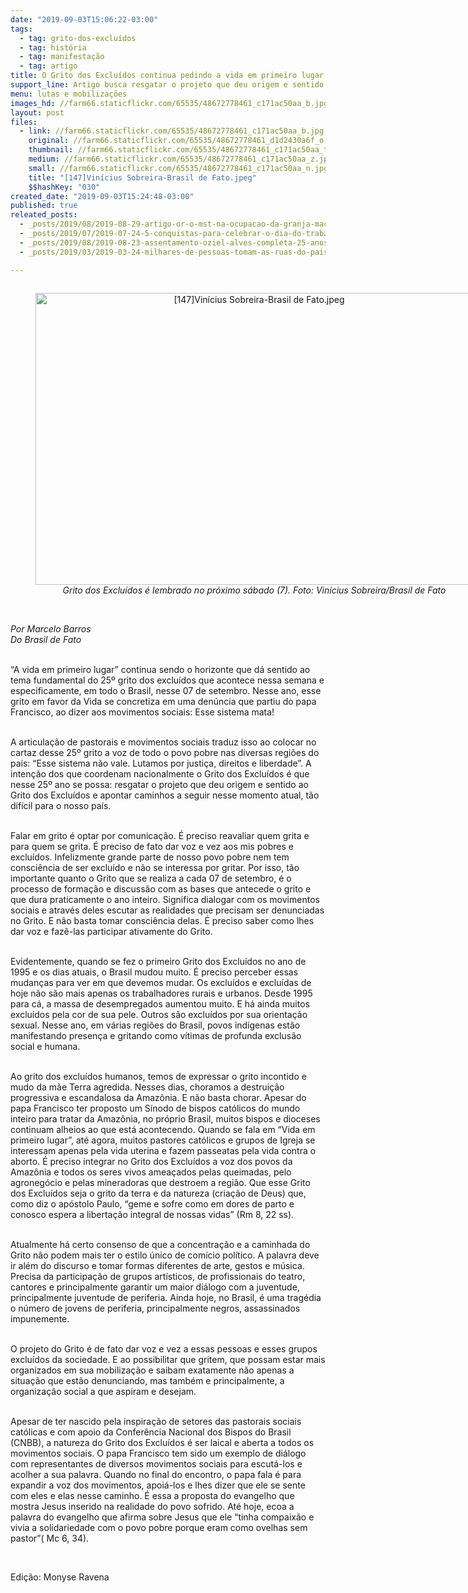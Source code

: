 ```yaml
---
date: "2019-09-03T15:06:22-03:00"
tags:
  - tag: grito-dos-excluídos
  - tag: história
  - tag: manifestação
  - tag: artigo
title: O Grito dos Excluídos continua pedindo a vida em primeiro lugar
support_line: Artigo busca resgatar o projeto que deu origem e sentido ao Grito dos Excluídos e apontar caminhos a seguir nesse momento atual
menu: lutas e mobilizações
images_hd: //farm66.staticflickr.com/65535/48672778461_c171ac50aa_b.jpg
layout: post
files:
  - link: //farm66.staticflickr.com/65535/48672778461_c171ac50aa_b.jpg
    original: //farm66.staticflickr.com/65535/48672778461_d1d2430a6f_o.jpg
    thumbnail: //farm66.staticflickr.com/65535/48672778461_c171ac50aa_t.jpg
    medium: //farm66.staticflickr.com/65535/48672778461_c171ac50aa_z.jpg
    small: //farm66.staticflickr.com/65535/48672778461_c171ac50aa_n.jpg
    title: "[147]Vinícius Sobreira-Brasil de Fato.jpeg"
    $$hashKey: "030"
created_date: "2019-09-03T15:24:48-03:00"
published: true
releated_posts:
  - _posts/2019/08/2019-08-29-artigo-or-o-mst-na-ocupacao-da-granja-macali.md
  - _posts/2019/07/2019-07-24-5-conquistas-para-celebrar-o-dia-do-trabalhador-rural.md
  - _posts/2019/08/2019-08-23-assentamento-oziel-alves-completa-25-anos-de-resistencia-em-minas-gerais.md
  - _posts/2019/03/2019-03-24-milhares-de-pessoas-tomam-as-ruas-do-pais-contra-o-desmonte-da-previdencia.md

---
```

<div style="text-align:center">
<figure class="image" style="display:inline-block"><img alt="[147]Vinícius Sobreira-Brasil de Fato.jpeg" height="467" src="//farm66.staticflickr.com/65535/48672778461_c171ac50aa_b.jpg" width="700" />
<figcaption><em>Grito dos Exclu&iacute;dos &eacute; lembrado no pr&oacute;ximo s&aacute;bado (7). Foto: Vin&iacute;cius Sobreira/Brasil de Fato</em></figcaption>
</figure>
</div>

<p><br />
<em>Por Marcelo Barros<br />
Do Brasil de Fato</em><br />
&nbsp;</p>

<p>&ldquo;A vida em primeiro lugar&rdquo; continua sendo o horizonte que d&aacute; sentido ao tema fundamental do 25&ordm; grito dos exclu&iacute;dos que acontece nessa semana e especificamente, em todo o Brasil, nesse 07 de setembro. Nesse ano, esse grito em favor da Vida se concretiza em uma den&uacute;ncia que partiu do papa Francisco, ao dizer aos movimentos sociais: Esse sistema mata!&nbsp;</p>

<p><br />
A articula&ccedil;&atilde;o de pastorais e movimentos sociais traduz isso ao colocar no cartaz desse 25&ordm; grito a voz de todo o povo pobre nas diversas regi&otilde;es do pa&iacute;s: &ldquo;Esse sistema n&atilde;o vale. Lutamos por justi&ccedil;a, direitos e liberdade&rdquo;. A inten&ccedil;&atilde;o dos que coordenam nacionalmente o Grito dos Exclu&iacute;dos &eacute; que nesse 25&ordm; ano se possa: resgatar o projeto que deu origem e sentido ao Grito dos Exclu&iacute;dos e apontar caminhos a seguir nesse momento atual, t&atilde;o dif&iacute;cil para o nosso pa&iacute;s.&nbsp;</p>

<p><br />
Falar em grito &eacute; optar por comunica&ccedil;&atilde;o. &Eacute; preciso reavaliar quem grita e para quem se grita. &Eacute; preciso de fato dar voz e vez aos mis pobres e exclu&iacute;dos. Infelizmente grande parte de nosso povo pobre nem tem consci&ecirc;ncia de ser exclu&iacute;do e n&atilde;o se interessa por gritar. Por isso, t&atilde;o importante quanto o Grito que se realiza a cada 07 de setembro, &eacute; o processo de forma&ccedil;&atilde;o e discuss&atilde;o com as bases que antecede o grito e que dura praticamente o ano inteiro. Significa dialogar com os movimentos sociais e atrav&eacute;s deles escutar as realidades que precisam ser denunciadas no Grito. E n&atilde;o basta tomar consci&ecirc;ncia delas. &Eacute; preciso saber como lhes dar voz e faz&ecirc;-las participar ativamente do Grito.</p>

<p><br />
Evidentemente, quando se fez o primeiro Grito dos Exclu&iacute;dos no ano de 1995 e os dias atuais, o Brasil mudou muito. &Eacute; preciso perceber essas mudan&ccedil;as para ver em que devemos mudar. Os exclu&iacute;dos e exclu&iacute;das de hoje n&atilde;o s&atilde;o mais apenas os trabalhadores rurais e urbanos. Desde 1995 para c&aacute;, a massa de desempregados aumentou muito. E h&aacute; ainda muitos exclu&iacute;dos pela cor de sua pele. Outros s&atilde;o exclu&iacute;dos por sua orienta&ccedil;&atilde;o sexual. Nesse ano, em v&aacute;rias regi&otilde;es do Brasil, povos ind&iacute;genas est&atilde;o manifestando presen&ccedil;a e gritando como v&iacute;timas de profunda exclus&atilde;o social e humana.&nbsp;</p>

<p><br />
Ao grito dos exclu&iacute;dos humanos, temos de expressar o grito incontido e mudo da m&atilde;e Terra agredida. Nesses dias, choramos a destrui&ccedil;&atilde;o progressiva e escandalosa da Amaz&ocirc;nia. E n&atilde;o basta chorar. Apesar do papa Francisco ter proposto um S&iacute;nodo de bispos cat&oacute;licos do mundo inteiro para tratar da Amaz&ocirc;nia, no pr&oacute;prio Brasil, muitos bispos e dioceses continuam alheios ao que est&aacute; acontecendo. Quando se fala em &ldquo;Vida em primeiro lugar&rdquo;, at&eacute; agora, muitos pastores cat&oacute;licos e grupos de Igreja se interessam apenas pela vida uterina e fazem passeatas pela vida contra o aborto. &Eacute; preciso integrar no Grito dos Exclu&iacute;dos a voz dos povos da Amaz&ocirc;nia e todos os seres vivos amea&ccedil;ados pelas queimadas, pelo agroneg&oacute;cio e pelas mineradoras que destroem a regi&atilde;o. Que esse Grito dos Exclu&iacute;dos seja o grito da terra e da natureza (cria&ccedil;&atilde;o de Deus) que, como diz o ap&oacute;stolo Paulo, &ldquo;geme e sofre como em dores de parto e conosco espera a liberta&ccedil;&atilde;o integral de nossas vidas&rdquo; (Rm 8, 22 ss).&nbsp;</p>

<p>&nbsp;<br />
Atualmente h&aacute; certo consenso de que a concentra&ccedil;&atilde;o e a caminhada do Grito n&atilde;o podem mais ter o estilo &uacute;nico de com&iacute;cio pol&iacute;tico. A palavra deve ir al&eacute;m do discurso e tomar formas diferentes de arte, gestos e m&uacute;sica. Precisa da participa&ccedil;&atilde;o de grupos art&iacute;sticos, de profissionais do teatro, cantores e principalmente garantir um maior di&aacute;logo com a juventude, principalmente juventude de periferia. Ainda hoje, no Brasil, &eacute; uma trag&eacute;dia o n&uacute;mero de jovens de periferia, principalmente negros, assassinados impunemente.&nbsp;</p>

<p><br />
O projeto do Grito &eacute; de fato dar voz e vez a essas pessoas e esses grupos exclu&iacute;dos da sociedade. E ao possibilitar que gritem, que possam estar mais organizados em sua mobiliza&ccedil;&atilde;o e saibam exatamente n&atilde;o apenas a situa&ccedil;&atilde;o que est&atilde;o denunciando, mas tamb&eacute;m e principalmente, a organiza&ccedil;&atilde;o social a que aspiram e desejam.&nbsp;</p>

<p><br />
Apesar de ter nascido pela inspira&ccedil;&atilde;o de setores das pastorais sociais cat&oacute;licas e com apoio da Confer&ecirc;ncia Nacional dos Bispos do Brasil (CNBB), a natureza do Grito dos Exclu&iacute;dos &eacute; ser laical e aberta a todos os movimentos sociais. O papa Francisco tem sido um exemplo de di&aacute;logo com representantes de diversos movimentos sociais para escut&aacute;-los e acolher a sua palavra. Quando no final do encontro, o papa fala &eacute; para expandir a voz dos movimentos, apoi&aacute;-los e lhes dizer que ele se sente com eles e elas nesse caminho. &Eacute; essa a proposta do evangelho que mostra Jesus inserido na realidade do povo sofrido. At&eacute; hoje, ecoa a palavra do evangelho que afirma sobre Jesus que ele &ldquo;tinha compaix&atilde;o e vivia a solidariedade com o povo pobre porque eram como ovelhas sem pastor&rdquo;( Mc 6, 34).&nbsp;</p>

<p>&nbsp;</p>

<p>Edi&ccedil;&atilde;o: Monyse Ravena</p>
